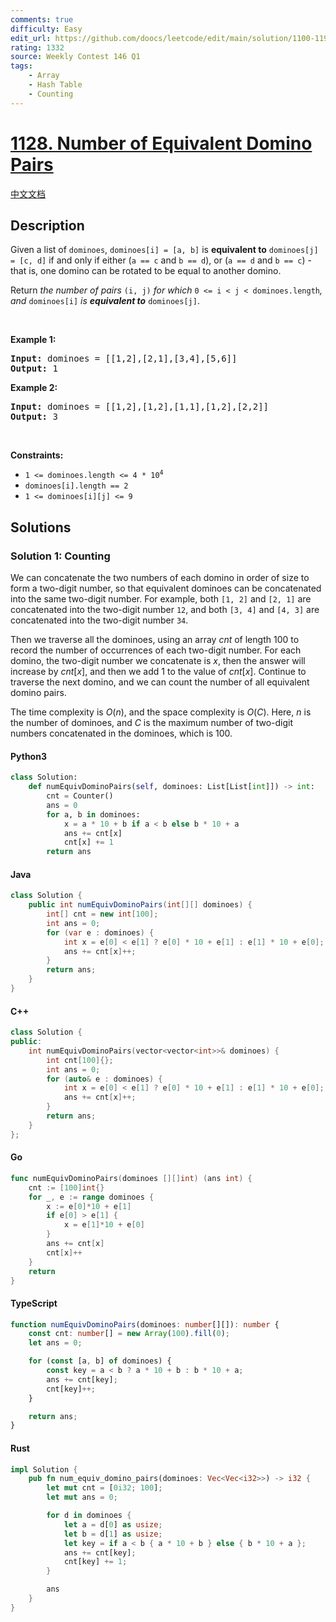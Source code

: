 ```yaml
---
comments: true
difficulty: Easy
edit_url: https://github.com/doocs/leetcode/edit/main/solution/1100-1199/1128.Number%20of%20Equivalent%20Domino%20Pairs/README_EN.md
rating: 1332
source: Weekly Contest 146 Q1
tags:
    - Array
    - Hash Table
    - Counting
---
```


<!-- problem:start -->

# [1128. Number of Equivalent Domino Pairs](https://leetcode.com/problems/number-of-equivalent-domino-pairs)

[中文文档](/solution/1100-1199/1128.Number%20of%20Equivalent%20Domino%20Pairs/README.md)

## Description

<!-- description:start -->

<p>Given a list of <code>dominoes</code>, <code>dominoes[i] = [a, b]</code> is <strong>equivalent to</strong> <code>dominoes[j] = [c, d]</code> if and only if either (<code>a == c</code> and <code>b == d</code>), or (<code>a == d</code> and <code>b == c</code>) - that is, one domino can be rotated to be equal to another domino.</p>

<p>Return <em>the number of pairs </em><code>(i, j)</code><em> for which </em><code>0 &lt;= i &lt; j &lt; dominoes.length</code><em>, and </em><code>dominoes[i]</code><em> is <strong>equivalent to</strong> </em><code>dominoes[j]</code>.</p>

<p>&nbsp;</p>
<p><strong class="example">Example 1:</strong></p>

<pre>
<strong>Input:</strong> dominoes = [[1,2],[2,1],[3,4],[5,6]]
<strong>Output:</strong> 1
</pre>

<p><strong class="example">Example 2:</strong></p>

<pre>
<strong>Input:</strong> dominoes = [[1,2],[1,2],[1,1],[1,2],[2,2]]
<strong>Output:</strong> 3
</pre>

<p>&nbsp;</p>
<p><strong>Constraints:</strong></p>

<ul>
	<li><code>1 &lt;= dominoes.length &lt;= 4 * 10<sup>4</sup></code></li>
	<li><code>dominoes[i].length == 2</code></li>
	<li><code>1 &lt;= dominoes[i][j] &lt;= 9</code></li>
</ul>

<!-- description:end -->

## Solutions

<!-- solution:start -->

### Solution 1: Counting

We can concatenate the two numbers of each domino in order of size to form a two-digit number, so that equivalent dominoes can be concatenated into the same two-digit number. For example, both `[1, 2]` and `[2, 1]` are concatenated into the two-digit number `12`, and both `[3, 4]` and `[4, 3]` are concatenated into the two-digit number `34`.

Then we traverse all the dominoes, using an array $cnt$ of length $100$ to record the number of occurrences of each two-digit number. For each domino, the two-digit number we concatenate is $x$, then the answer will increase by $cnt[x]$, and then we add $1$ to the value of $cnt[x]$. Continue to traverse the next domino, and we can count the number of all equivalent domino pairs.

The time complexity is $O(n)$, and the space complexity is $O(C)$. Here, $n$ is the number of dominoes, and $C$ is the maximum number of two-digit numbers concatenated in the dominoes, which is $100$.

<!-- tabs:start -->

#### Python3

```python
class Solution:
    def numEquivDominoPairs(self, dominoes: List[List[int]]) -> int:
        cnt = Counter()
        ans = 0
        for a, b in dominoes:
            x = a * 10 + b if a < b else b * 10 + a
            ans += cnt[x]
            cnt[x] += 1
        return ans
```

#### Java

```java
class Solution {
    public int numEquivDominoPairs(int[][] dominoes) {
        int[] cnt = new int[100];
        int ans = 0;
        for (var e : dominoes) {
            int x = e[0] < e[1] ? e[0] * 10 + e[1] : e[1] * 10 + e[0];
            ans += cnt[x]++;
        }
        return ans;
    }
}
```

#### C++

```cpp
class Solution {
public:
    int numEquivDominoPairs(vector<vector<int>>& dominoes) {
        int cnt[100]{};
        int ans = 0;
        for (auto& e : dominoes) {
            int x = e[0] < e[1] ? e[0] * 10 + e[1] : e[1] * 10 + e[0];
            ans += cnt[x]++;
        }
        return ans;
    }
};
```

#### Go

```go
func numEquivDominoPairs(dominoes [][]int) (ans int) {
	cnt := [100]int{}
	for _, e := range dominoes {
		x := e[0]*10 + e[1]
		if e[0] > e[1] {
			x = e[1]*10 + e[0]
		}
		ans += cnt[x]
		cnt[x]++
	}
	return
}
```

#### TypeScript

```ts
function numEquivDominoPairs(dominoes: number[][]): number {
    const cnt: number[] = new Array(100).fill(0);
    let ans = 0;

    for (const [a, b] of dominoes) {
        const key = a < b ? a * 10 + b : b * 10 + a;
        ans += cnt[key];
        cnt[key]++;
    }

    return ans;
}
```

#### Rust

```rust
impl Solution {
    pub fn num_equiv_domino_pairs(dominoes: Vec<Vec<i32>>) -> i32 {
        let mut cnt = [0i32; 100];
        let mut ans = 0;

        for d in dominoes {
            let a = d[0] as usize;
            let b = d[1] as usize;
            let key = if a < b { a * 10 + b } else { b * 10 + a };
            ans += cnt[key];
            cnt[key] += 1;
        }

        ans
    }
}
```

<!-- tabs:end -->

<!-- solution:end -->

<!-- problem:end -->
